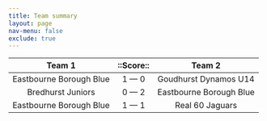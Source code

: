 ```yaml
---
title: Team summary
layout: page
nav-menu: false
exclude: true
---
```




|         Team 1          |  ::Score::  |         Team 2          |
|:-----------------------:|:-----------:|:-----------------------:|
| Eastbourne Borough Blue | 1 &mdash; 0 |  Goudhurst Dynamos U14  |
|    Bredhurst Juniors    | 0 &mdash; 2 | Eastbourne Borough Blue |
| Eastbourne Borough Blue | 1 &mdash; 1 |     Real 60 Jaguars     |

 <br /><br /><br />